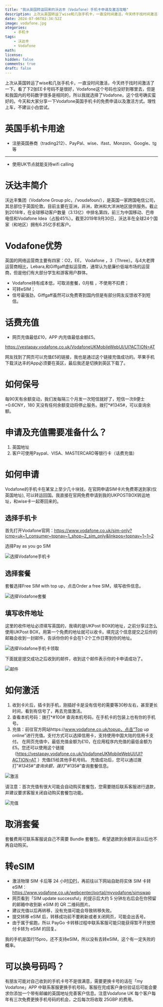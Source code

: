 ```yaml
---
title: "我从英国转运回来的沃达丰（Vodafone）手机卡申请及激活攻略"
description: 上次从英国转运了wise和几张手机卡，一直没时间激活，今天终于找时间激活了一下。看了下2张EE卡号码不是很好，Vodafone这个号码也没好到哪里去，但是和我国内的号码数字很多是相同的，所以我就选择了Vodafone，这个信号确实蛮好的。今天和大家分享一下Vodafone英国手机卡的免费申请以及激活方式。
date: 2024-07-06T02:34:52Z
image: vodafone.jpg
ategories:
    - 手机卡
tags:
    - 沃达丰
    - Vodafone
math: 
license: 
hidden: false
comments: true
draft: false
---
```


上次从英国转运了wise和几张手机卡，一直没时间激活，今天终于找时间激活了一下。看了下2张EE卡号码不是很好，Vodafone这个号码也没好到哪里去，但是和我国内的号码数字很多是相同的，所以我就选择了Vodafone，这个信号确实蛮好的。今天和大家分享一下Vodafone英国手机卡的免费申请以及激活方式。理性上车，不建议小白尝试。


# 英国手机卡用途

- 注册英国券商（trading212）、PayPal、wise、ifast、Monzon、Google、tg等

---

- 使用UK节点就能支持wifi calling


# 沃达丰简介

沃达丰集团（Vodafone Group plc，/ˈvoʊdəfoʊn/），是英国一家跨国电信公司，其总部位于英国伦敦。目前主要在亚洲，非洲，欧洲和大洋洲地区提供服务。截止到2018年，在全球移动客户数量（3.13亿）中排名第四，前三为中国移动、巴帝电信和Vodafone Idea（占股45%）。截至2019年9月30日，沃达丰在全球24个国家（和地区）拥有6.25亿手机客户。


# Vodafone优势

英国的网络运营商主要有四家：O2，EE， Vodafone ，3（Three）。与4大老牌运营商相比，Lebara,和Giffgaff虚拟运营商，通常认为是廉价低端市场的运营商，但是他们有大部分学生和游客用户群体。

- Vodafone持有成本低，可取消套餐，0月租 ，不使用不扣费；
- 可转eSIM；
- 信号最强劲，Giffgaff虽然可以免费寄到国内但是有部分网友反馈收不到短信。


# 话费充值

- 网页充值最低£10，APP 内充值最低金额£5。

https://vestapay.vodafone.co.uk/VodafoneUKMobileWebUI/UI?ACTION=AT 

网友找到了网页可以充值£5的链接，我也是通过这个链接充值成功的。苹果手机下载沃达丰的App必须要在英区，最后我还是切换到英区下载了。


# 如何保号

每90天有余额变动，我们发每隔三个月发一次短信就好了，短信一次8便士=0.6CNY，180 天没有任何余额变动将停止服务。拨打*#1345#，可以查询余额。


# 申请及充值需要准备什么？

1. 英国地址
2. 客户可使用Paypal、VISA、MASTERCARD等银行卡（话费充值）


# 如何申请

Vodafone的手机卡在某宝上至少几十块钱，在官网申请SIM卡片免费寄送到家(仅英国地址), 可以转运回国。我直接在官网免费申请到我的UKPOSTBOX转运地址，和wise卡一起寄回来的。


## 选择手机卡

首先打开Vodafone官网：https://www.vodafone.co.uk/sim-only?icmp=uk~1_consumer~topnav~1_shop~2_sim_only&linkpos=topnav~1~1~2

选择Pay as you go SIM

![选择Vodafone手机卡](https://prod-files-secure.s3.us-west-2.amazonaws.com/895044c1-354e-49fb-b52f-6b8c06c8981b/c79db71c-a3cc-4786-8905-b042ca99304f/Untitled.png)


## 选择套餐

套餐选择Free SIM with top up，点击Order a free SIM，填写收件信息。

![选择Vodafone套餐](https://prod-files-secure.s3.us-west-2.amazonaws.com/895044c1-354e-49fb-b52f-6b8c06c8981b/7997c255-31ce-44dd-b464-40ad682d768d/a914ade5-fae6-4587-a651-1f7be13c9e45.png)


## 填写收件地址

这里的收件地址必须填写英国的，我填的是UKPost BOX的地址，之前分享过怎么使用UKPost BOX，用第一个免费的地址就可以收卡。填完这个信息提交之后你的邮箱会收到一封邮件，告诉你你的卡会在1-2个工作日寄到你的地址。

![选择Vodafone手机卡领取](https://prod-files-secure.s3.us-west-2.amazonaws.com/895044c1-354e-49fb-b52f-6b8c06c8981b/e8b64fe2-8521-4d6e-b232-4be92250ec92/Untitled.png)

下面就是提交成功之后收到的邮件，收到这个邮件表示你的卡申请成功了。

![邮件](https://prod-files-secure.s3.us-west-2.amazonaws.com/895044c1-354e-49fb-b52f-6b8c06c8981b/67c8318a-a87f-4b5f-a541-ae348b3fc156/Untitled.png)



# 如何激活

1. 收到卡片后，插卡到手机，刚插好卡是没有信号的需要等30秒左右，甚至更长时间，看到有信号了，再去充值激活。
2. 查看本机号码：拨打*#100# 查询本机号码，在手机卡的包装上也有你的手机号。
3. 充值：前往官方网站https://www.vodafone.co.uk/topup，点击”Top up online”进行充值。支付方式可以选择信用卡，支持使用中国大陆的信用卡支付。 在网页充值中，最低充值金额为£10，在应用程序内充值的最低金额为£5。您还可以使用这个链接（https://vestapay.vodafone.co.uk/VodafoneUKMobileWebUI/UI?ACTION=AT ）充值£5给其他手机号码。 充值成功后，您可以通过拨打”*#1345#”查询余额，拨打”*#135#”查询套餐信息。

![激活](https://prod-files-secure.s3.us-west-2.amazonaws.com/895044c1-354e-49fb-b52f-6b8c06c8981b/cb0c8d97-7262-42f6-b118-d5d9a7bf767d/Untitled.jpeg)

请注意：首次充值有很大可能会自动购买套餐包，您需要随后联系客服进行退款，并建议要求客服关闭自动购买套餐包功能。

![充值](https://prod-files-secure.s3.us-west-2.amazonaws.com/895044c1-354e-49fb-b52f-6b8c06c8981b/49f84f53-8579-4958-b576-8e8a30517e4f/Untitled.jpeg)


# 取消套餐

套餐费用可联系客服说自己不需要 Bundle 套餐包，希望退款到余额并且以后也不再自动购买。


# 转eSIM

- 激活物理 SIM 卡后等 24 小时[[DP](https://t.me/c/1830459156/598433)]，再前往以下网站自助将实体 SIM 卡转 eSIM：https://www.vodafone.co.uk/webcenter/portal/myvodafone/simswap
- 网页看到「SIM update successful」的提示后大约 5 分钟左右后会在你预留的邮箱中收到新 eSIM 的 QR 二维码图片。
- 建议充值以后再转移，没有充值可能会导致转移失败。
- 提交转移 eSIM 后，转移成功前不要刷新或者关闭网页，可能会出丢号。
- 由于属于偷跑，所以 PayGo 卡转移过程中联系客服可能只能获得暂不开放预付卡转为 eSIM 的回复。

我的手机是国行15pro，还不支持eSIM，所以没有去转eSIM，这个有一定失败的概率。


# 可以换号码吗？

有朋友可能对自己收到的手机卡号不是很满意，需要更换卡号的话在「my Vodafone」APP 中联系客服更换手机号码，客服在完成客户身份验证后可能会要求你添加一个带有邮编的英国地址完善客户信息。注意Vodafone UK 每个客户每年有三次免费更换手机号码的机会，之后每次将收取 25GBP 的费用。